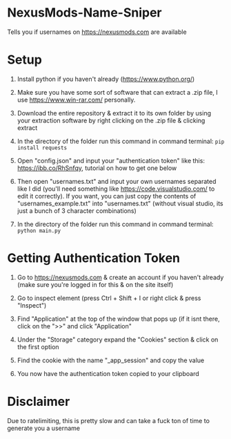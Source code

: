 # NexusMods-Name-Sniper
Tells you if usernames on https://nexusmods.com are available

# Setup
1. Install python if you haven't already (https://www.python.org/)

2. Make sure you have some sort of software that can extract a .zip file, I use https://www.win-rar.com/ personally.

3. Download the entire repository & extract it to its own folder by using your extraction software by right clicking on the .zip file & clicking extract

4. In the directory of the folder run this command in command terminal: `pip install requests`

5. Open "config.json" and input your "authentication token" like this: https://ibb.co/RhSnfqy, tutorial on how to get one below

6. Then open "usernames.txt" and input your own usernames separated like I did (you'll need something like https://code.visualstudio.com/ to edit it correctly). If you want, you can just copy the contents of "usernames_example.txt" into "usernames.txt" (without visual studio, its just a bunch of 3 character combinations)

7. In the directory of the folder run this command in command terminal: `python main.py`

# Getting Authentication Token
1. Go to https://nexusmods.com & create an account if you haven't already (make sure you're logged in for this & on the site itself)

2. Go to inspect element (press Ctrl + Shift + I or right click & press "Inspect")

3. Find "Application" at the top of the window that pops up (if it isnt there, click on the ">>" and click "Application"

4. Under the "Storage" category expand the "Cookies" section & click on the first option

5. Find the cookie with the name "_app_session" and copy the value

6. You now have the authentication token copied to your clipboard


# Disclaimer
Due to ratelimiting, this is pretty slow and can take a fuck ton of time to generate you a username
